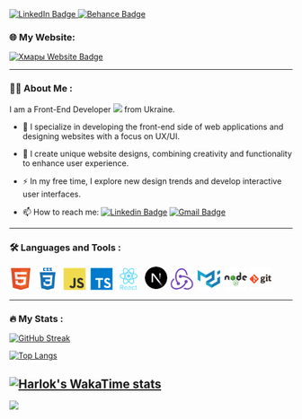 
<div id="badges">
  <a href="https://www.linkedin.com/in/yevhenii-biloshapka" target="_blank">
    <img src="https://img.shields.io/badge/LinkedIn-blue?style=for-the-badge&logo=linkedin&logoColor=white" alt="LinkedIn Badge"/>
  </a>
  <a href="https://www.behance.net/biloshapka_yevhenii" target="_blank">
    <img src="https://img.shields.io/badge/Behance-blue?style=for-the-badge&logo=behance&logoColor=white" alt="Behance Badge"/>
  </a>

</div>

### :globe_with_meridians: My Website:

<a href="https://hmara.digital" target="_blank">
  <img src="https://hmara.digital/images/logo.svg" alt="Хмары Website Badge" style="height: 40px;"/>
</a>

---

### :man_technologist: About Me :

I am a Front-End Developer <img src="https://media.giphy.com/media/WUlplcMpOCEmTGBtBW/giphy.gif" width="30">  from Ukraine.

- :telescope: I specialize in developing the front-end side of web applications and designing websites with a focus on UX/UI.

- :art: I create unique website designs, combining creativity and functionality to enhance user experience.

- :zap: In my free time, I explore new design trends and develop interactive user interfaces.
  
- :mailbox: How to reach me: [![Linkedin Badge](https://img.shields.io/badge/-Yevhenii_Biloshapka-blue?style=flat&logo=Linkedin&logoColor=white)](https://www.linkedin.com/in/yevhenii-biloshapka/) 
[![Gmail Badge](https://img.shields.io/badge/-yevhenii.biloshapka@gmail.com-c14438?style=flat&logo=Gmail&logoColor=white)](mailto:yevhenii.biloshapka@gmail.com)


---

### :hammer_and_wrench: Languages and Tools :
<div>
  <img src="https://github.com/devicons/devicon/blob/master/icons/html5/html5-original.svg" title="HTML5" alt="HTML" width="40" height="40"/>&nbsp;
  <img src="https://github.com/devicons/devicon/blob/master/icons/css3/css3-plain-wordmark.svg"  title="CSS3" alt="CSS" width="40" height="40"/>&nbsp;
  <img src="https://github.com/devicons/devicon/blob/master/icons/javascript/javascript-original.svg" title="JavaScript" alt="JavaScript" width="40" height="40"/>&nbsp;
  <img src="https://github.com/devicons/devicon/blob/master/icons/typescript/typescript-original.svg" title="TypeScript" alt="TypeScript" width="40" height="40"/>&nbsp;
  <img src="https://github.com/devicons/devicon/blob/master/icons/react/react-original-wordmark.svg" title="React" alt="React" width="40" height="40"/>&nbsp;
  <img src="https://github.com/devicons/devicon/raw/master/icons/nextjs/nextjs-original.svg" title="NextJs" alt="React" width="40" height="40" style="max-width: 100%; background-color: #fff; border-radius: 100px; padding: 2px;">
  <img src="https://github.com/devicons/devicon/blob/master/icons/redux/redux-original.svg" title="Redux" alt="Redux " width="40" height="40"/>&nbsp;
  <img src="https://github.com/devicons/devicon/blob/master/icons/materialui/materialui-original.svg" title="Material UI" alt="Material UI" width="40" height="40"/>&nbsp;
  <img src="https://github.com/devicons/devicon/blob/master/icons/nodejs/nodejs-original-wordmark.svg" title="NodeJS" alt="NodeJS" width="40" height="40"/>
  <img src="https://github.com/devicons/devicon/blob/master/icons/git/git-original-wordmark.svg" title="Git" **alt="Git" width="40" height="40"/>
</div>

---

### :fire: My Stats :
[![GitHub Streak](https://github-readme-streak-stats.herokuapp.com?user=YevheniiBiloshapka&theme=dark&date_format=j%20M%5B%20Y%5D)](https://git.io/streak-stats)

[![Top Langs](https://github-readme-stats.vercel.app/api/top-langs/?username=YevheniiBiloshapka&theme=vision-friendly-dark)](https://github.com/anuraghazra/github-readme-stats)

[![Harlok's WakaTime stats](https://github-readme-stats.vercel.app/api/wakatime?username=YevheniiBiloshapka&theme=vision-friendly-dark)](https://github.com/anuraghazra/github-readme-stats)
---

![](https://komarev.com/ghpvc/?username=YevheniiBiloshapka)

